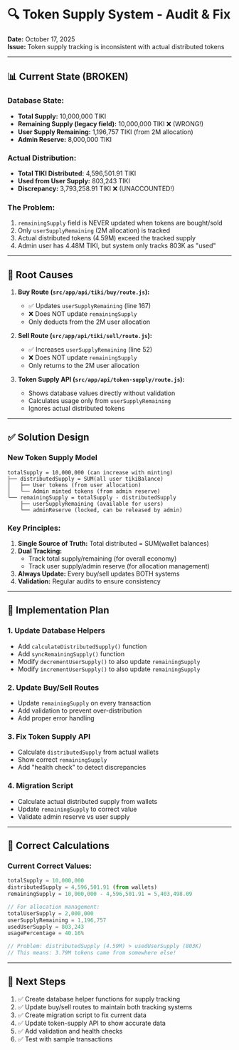 # 🔍 Token Supply System - Audit & Fix

**Date:** October 17, 2025  
**Issue:** Token supply tracking is inconsistent with actual distributed tokens

---

## 📊 Current State (BROKEN)

### Database State:
- **Total Supply:** 10,000,000 TIKI
- **Remaining Supply (legacy field):** 10,000,000 TIKI ❌ (WRONG!)
- **User Supply Remaining:** 1,196,757 TIKI (from 2M allocation)
- **Admin Reserve:** 8,000,000 TIKI

### Actual Distribution:
- **Total TIKI Distributed:** 4,596,501.91 TIKI
- **Used from User Supply:** 803,243 TIKI
- **Discrepancy:** 3,793,258.91 TIKI ❌ (UNACCOUNTED!)

### The Problem:
1. `remainingSupply` field is NEVER updated when tokens are bought/sold
2. Only `userSupplyRemaining` (2M allocation) is tracked
3. Actual distributed tokens (4.59M) exceed the tracked supply
4. Admin user has 4.48M TIKI, but system only tracks 803K as "used"

---

## 🎯 Root Causes

1. **Buy Route (`src/app/api/tiki/buy/route.js`):**
   - ✅ Updates `userSupplyRemaining` (line 167)
   - ❌ Does NOT update `remainingSupply`
   - Only deducts from the 2M user allocation

2. **Sell Route (`src/app/api/tiki/sell/route.js`):**
   - ✅ Increases `userSupplyRemaining` (line 52)
   - ❌ Does NOT update `remainingSupply`
   - Only returns to the 2M user allocation

3. **Token Supply API (`src/app/api/token-supply/route.js`):**
   - Shows database values directly without validation
   - Calculates usage only from `userSupplyRemaining`
   - Ignores actual distributed tokens

---

## ✅ Solution Design

### New Token Supply Model

```
totalSupply = 10,000,000 (can increase with minting)
├── distributedSupply = SUM(all user tikiBalance)
│   ├── User tokens (from user allocation)
│   └── Admin minted tokens (from admin reserve)
└── remainingSupply = totalSupply - distributedSupply
    ├── userSupplyRemaining (available for users)
    └── adminReserve (locked, can be released by admin)
```

### Key Principles:
1. **Single Source of Truth:** Total distributed = SUM(wallet balances)
2. **Dual Tracking:** 
   - Track total supply/remaining (for overall economy)
   - Track user supply/admin reserve (for allocation management)
3. **Always Update:** Every buy/sell updates BOTH systems
4. **Validation:** Regular audits to ensure consistency

---

## 🔧 Implementation Plan

### 1. Update Database Helpers
- Add `calculateDistributedSupply()` function
- Add `syncRemainingSupply()` function
- Modify `decrementUserSupply()` to also update `remainingSupply`
- Modify `incrementUserSupply()` to also update `remainingSupply`

### 2. Update Buy/Sell Routes
- Update `remainingSupply` on every transaction
- Add validation to prevent over-distribution
- Add proper error handling

### 3. Fix Token Supply API
- Calculate `distributedSupply` from actual wallets
- Show correct `remainingSupply`
- Add "health check" to detect discrepancies

### 4. Migration Script
- Calculate actual distributed supply from wallets
- Update `remainingSupply` to correct value
- Validate admin reserve vs user supply

---

## 📝 Correct Calculations

### Current Correct Values:
```javascript
totalSupply = 10,000,000
distributedSupply = 4,596,501.91 (from wallets)
remainingSupply = 10,000,000 - 4,596,501.91 = 5,403,498.09

// For allocation management:
totalUserSupply = 2,000,000
userSupplyRemaining = 1,196,757
usedUserSupply = 803,243
usagePercentage = 40.16%

// Problem: distributedSupply (4.59M) > usedUserSupply (803K)
// This means: 3.79M tokens came from somewhere else!
```

---

## 🚀 Next Steps

1. ✅ Create database helper functions for supply tracking
2. ✅ Update buy/sell routes to maintain both tracking systems
3. ✅ Create migration script to fix current data
4. ✅ Update token-supply API to show accurate data
5. ✅ Add validation and health checks
6. ✅ Test with sample transactions

